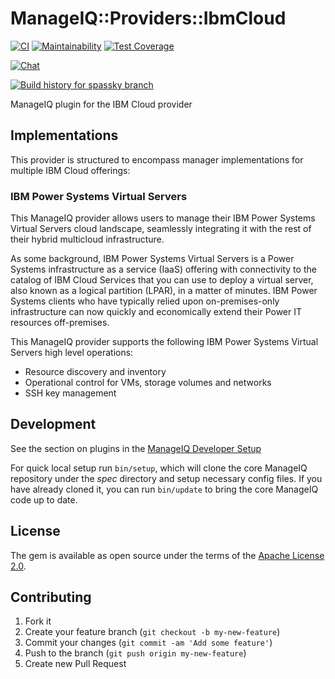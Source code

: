 # ManageIQ::Providers::IbmCloud

[![CI](https://github.com/ManageIQ/manageiq-providers-ibm_cloud/actions/workflows/ci.yaml/badge.svg?branch=spassky)](https://github.com/ManageIQ/manageiq-providers-ibm_cloud/actions/workflows/ci.yaml)
[![Maintainability](https://api.codeclimate.com/v1/badges/41e71ad240a79b0be9d9/maintainability)](https://codeclimate.com/github/ManageIQ/manageiq-providers-ibm_cloud/maintainability)
[![Test Coverage](https://api.codeclimate.com/v1/badges/41e71ad240a79b0be9d9/test_coverage)](https://codeclimate.com/github/ManageIQ/manageiq-providers-ibm_cloud/test_coverage)

[![Chat](https://badges.gitter.im/Join%20Chat.svg)](https://gitter.im/ManageIQ/manageiq-providers-ibm_cloud?utm_source=badge&utm_medium=badge&utm_campaign=pr-badge&utm_content=badge)

[![Build history for spassky branch](https://buildstats.info/github/chart/ManageIQ/manageiq-providers-ibm_cloud?branch=spassky&buildCount=50&includeBuildsFromPullRequest=false&showstats=false)](https://github.com/ManageIQ/manageiq-providers-ibm_cloud/actions?query=branch%3Amaster)

ManageIQ plugin for the IBM Cloud provider

## Implementations

This provider is structured to encompass manager implementations for multiple
IBM Cloud offerings:

### IBM Power Systems Virtual Servers

This ManageIQ provider allows users to manage their IBM Power Systems Virtual
Servers cloud landscape, seamlessly integrating it with the rest of their
hybrid multicloud infrastructure.

As some background, IBM Power Systems Virtual Servers is a Power Systems
infrastructure as a service (IaaS) offering with connectivity to the catalog
of IBM Cloud Services that you can use to deploy a virtual server, also known
as a logical partition (LPAR), in a matter of minutes. IBM Power Systems
clients who have typically relied upon on-premises-only infrastructure can now
quickly and economically extend their Power IT resources off-premises.

This ManageIQ provider supports the following IBM Power Systems Virtual Servers
high level operations:

- Resource discovery and inventory
- Operational control for VMs, storage volumes and networks
- SSH key management

## Development

See the section on plugins in the [ManageIQ Developer Setup](http://manageiq.org/docs/guides/developer_setup/plugins)

For quick local setup run `bin/setup`, which will clone the core ManageIQ repository under the *spec* directory and setup necessary config files. If you have already cloned it, you can run `bin/update` to bring the core ManageIQ code up to date.

## License

The gem is available as open source under the terms of the [Apache License 2.0](http://www.apache.org/licenses/LICENSE-2.0).

## Contributing

1. Fork it
2. Create your feature branch (`git checkout -b my-new-feature`)
3. Commit your changes (`git commit -am 'Add some feature'`)
4. Push to the branch (`git push origin my-new-feature`)
5. Create new Pull Request
